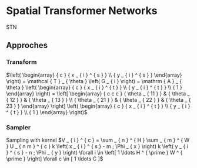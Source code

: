 # Spatial Transformer Networks
STN

## Approches
### Transform
$\left( \begin{array} { c } { x _ { i } ^ { s } } \\ { y _ { i } ^ { s } } \end{array} \right) = \mathcal { T } _ { \theta } \left( G _ { i } \right) = \mathrm { A } _ { \theta } \left( \begin{array} { c } { x _ { i } ^ { t } } \\ { y _ { i } ^ { t } } \\ { 1 } \end{array} \right) = \left[ \begin{array} { c c c } { \theta _ { 11 } } & { \theta _ { 12 } } & { \theta _ { 13 } } \\ { \theta _ { 21 } } & { \theta _ { 22 } } & { \theta _ { 23 } } \end{array} \right] \left( \begin{array} { c } { x _ { i } ^ { t } } \\ { y _ { i } ^ { t } } \\ { 1 } \end{array} \right)$

### Sampler
Sampling with kernel
$V _ { i } ^ { c } = \sum _ { n } ^ { H } \sum _ { m } ^ { W } U _ { n m } ^ { c } k \left( x _ { i } ^ { s } - m ; \Phi _ { x } \right) k \left( y _ { i } ^ { s } - n ; \Phi _ { y } \right) \forall i \in \left[ 1 \ldots H ^ { \prime } W ^ { \prime } \right] \forall c \in [ 1 \ldots C ]$
